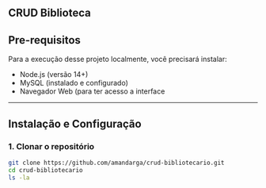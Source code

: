 ## CRUD Biblioteca

## Pre-requisitos
Para a execução desse projeto localmente, você precisará instalar:
<ul>
  <li>Node.js (versão 14+)</li>
  <li>MySQL (instalado e configurado)</li>
  <li>Navegador Web (para ter acesso a interface</li>
</ul>

---

## Instalação e Configuração

### 1. Clonar o repositório

```bash
git clone https://github.com/amandarga/crud-bibliotecario.git
cd crud-bibliotecario
ls -la
